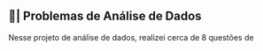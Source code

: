 ## 🎲| Problemas de Análise de Dados

  Nesse projeto de análise de dados, realizei cerca de 8 questões de
